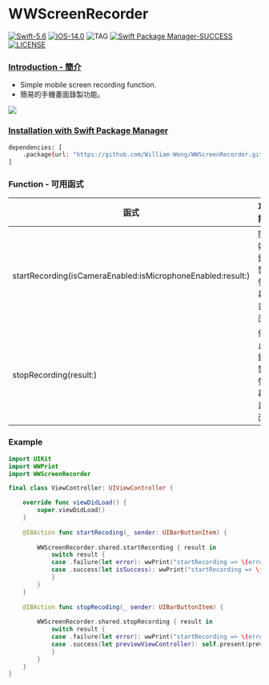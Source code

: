 # WWScreenRecorder
[![Swift-5.6](https://img.shields.io/badge/Swift-5.6-orange.svg?style=flat)](https://developer.apple.com/swift/) [![iOS-14.0](https://img.shields.io/badge/iOS-14.0-pink.svg?style=flat)](https://developer.apple.com/swift/) ![TAG](https://img.shields.io/github/v/tag/William-Weng/WWScreenRecorder) [![Swift Package Manager-SUCCESS](https://img.shields.io/badge/Swift_Package_Manager-SUCCESS-blue.svg?style=flat)](https://developer.apple.com/swift/) [![LICENSE](https://img.shields.io/badge/LICENSE-MIT-yellow.svg?style=flat)](https://developer.apple.com/swift/)

### [Introduction - 簡介](https://swiftpackageindex.com/William-Weng)
- Simple mobile screen recording function.
- 簡易的手機畫面錄製功能。

![](./Example.gif)

### [Installation with Swift Package Manager](https://medium.com/彼得潘的-swift-ios-app-開發問題解答集/使用-spm-安裝第三方套件-xcode-11-新功能-2c4ffcf85b4b)

```bash
dependencies: [
    .package(url: "https://github.com/William-Weng/WWScreenRecorder.git", .upToNextMajor(from: "1.0.0"))
]
```

### Function - 可用函式
|函式|功能|
|-|-|
|startRecording(isCameraEnabled:isMicrophoneEnabled:result:)|開始錄製螢幕畫面|
|stopRecording(result:)|停止錄製螢幕畫面|

### Example
```swift
import UIKit
import WWPrint
import WWScreenRecorder

final class ViewController: UIViewController {

    override func viewDidLoad() {
        super.viewDidLoad()
    }
    
    @IBAction func startRecoding(_ sender: UIBarButtonItem) {
        
        WWScreenRecorder.shared.startRecording { result in
            switch result {
            case .failure(let error): wwPrint("startRecording => \(error)")
            case .success(let isSuccess): wwPrint("startRecording => \(isSuccess)")
            }
        }
    }
    
    @IBAction func stopRecoding(_ sender: UIBarButtonItem) {
        
        WWScreenRecorder.shared.stopRecording { result in
            switch result {
            case .failure(let error): wwPrint("startRecording => \(error)")
            case .success(let previewViewController): self.present(previewViewController, animated: true)
            }
        }
    }
}
```
